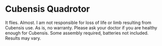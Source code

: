 Cubensis Quadrotor
===========

It flies. Almost.
I am not responsible for loss of life or limb resulting from Cubensis use. As is, no warranty. Please ask your doctor if you are healthy enough for Cubensis. Some assembly required, batteries not included. Results may vary.

